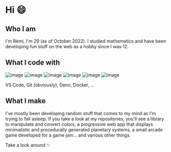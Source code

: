 # Hi 😄

## Who I am

I'm Rémi, I'm 29 (as of October 2022). I studied mathematics and have been developing fun stuff on the web as a hobby since I was 12.

## What I code with

![image](https://img.shields.io/badge/HTML-cf3c09?style=flat) ![image](https://img.shields.io/badge/CSS-247cc1?style=flat) ![image](https://img.shields.io/badge/PHP-6d71aa?style=flat) ![image](https://img.shields.io/badge/SQL-507f91?style=flat) ![image](https://img.shields.io/badge/JavaScript-917500?style=flat) ![image](https://img.shields.io/badge/TypeScript-007ACC?style=flat)

VS Code, Git (obviously), Deno, Docker, ...

## What I make

I've mostly been developing random stuff that comes to my mind as I'm trying to fall asleep. If you take a look at my repositories, you'll see a library to manipulate and convert colors, a progressive web app that displays minimalistic and procedurally generated planetary systems, a small arcade game developed for a game jam... and various other things.

Take a look around ✨
